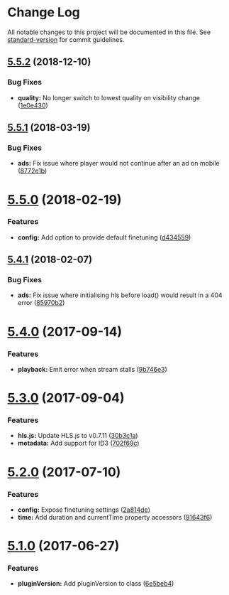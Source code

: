 # Change Log

All notable changes to this project will be documented in this file. See [standard-version](https://github.com/conventional-changelog/standard-version) for commit guidelines.

<a name="5.5.2"></a>
## [5.5.2](https://github.com/meisterplayer/media-hls/compare/v5.5.1...v5.5.2) (2018-12-10)


### Bug Fixes

* **quality:** No longer switch to lowest quality on visibility change ([1e0e430](https://github.com/meisterplayer/media-hls/commit/1e0e430))



<a name="5.5.1"></a>
## [5.5.1](https://github.com/meisterplayer/media-hls/compare/v5.5.0...v5.5.1) (2018-03-19)


### Bug Fixes

* **ads:** Fix issue where player would not continue after an ad on mobile ([8772e1b](https://github.com/meisterplayer/media-hls/commit/8772e1b))



<a name="5.5.0"></a>
# [5.5.0](https://github.com/meisterplayer/media-hls/compare/v5.4.1...v5.5.0) (2018-02-19)


### Features

* **config:** Add option to provide default finetuning ([d434559](https://github.com/meisterplayer/media-hls/commit/d434559))



<a name="5.4.1"></a>
## [5.4.1](https://github.com/meisterplayer/media-hls/compare/v5.4.0...v5.4.1) (2018-02-07)


### Bug Fixes

* **ads:** Fix issue where initialising hls before load() would result in a 404 error ([85970b2](https://github.com/meisterplayer/media-hls/commit/85970b2))



<a name="5.4.0"></a>
# [5.4.0](https://github.com/meisterplayer/media-hls/compare/v5.3.0...v5.4.0) (2017-09-14)


### Features

* **playback:** Emit error when stream stalls ([9b746e3](https://github.com/meisterplayer/media-hls/commit/9b746e3))



<a name="5.3.0"></a>
# [5.3.0](https://github.com/meisterplayer/media-hls/compare/v5.2.0...v5.3.0) (2017-09-04)


### Features

* **hls.js:** Update HLS.js to v0.7.11 ([30b3c1a](https://github.com/meisterplayer/media-hls/commit/30b3c1a))
* **metadata:** Add support for ID3 ([702f69c](https://github.com/meisterplayer/media-hls/commit/702f69c))



<a name="5.2.0"></a>
# [5.2.0](https://github.com/meisterplayer/media-hls/compare/v5.1.0...v5.2.0) (2017-07-10)


### Features

* **config:** Expose finetuning settings ([2a814de](https://github.com/meisterplayer/media-hls/commit/2a814de))
* **time:** Add duration and currentTime property accessors ([91643f6](https://github.com/meisterplayer/media-hls/commit/91643f6))



<a name="5.1.0"></a>
# [5.1.0](https://github.com/meisterplayer/media-hls/compare/v5.0.2...v5.1.0) (2017-06-27)


### Features

* **pluginVersion:** Add pluginVersion to class ([6e5beb4](https://github.com/meisterplayer/media-hls/commit/6e5beb4))
